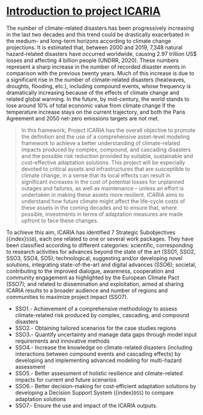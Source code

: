# <u>Introduction to project ICARIA</u>

The number of climate-related disasters has been progressively increasing in the last two decades and this trend could be drastically exacerbated in the medium- and long-term horizons according to climate change projections. It is estimated that, between 2000 and 2019, 7,348 natural hazard-related disasters have occurred worldwide, causing 2.97 trillion US$ losses and affecting 4 billion people (UNDRR, 2020). These numbers represent a sharp increase in the number of recorded disaster events in comparison with the previous twenty years. Much of this increase is due to a significant rise in the number of climate-related disasters (heatwaves, droughts, flooding, etc.), including compound events, whose frequency is dramatically increasing because of the effects of climate change and related global warming. In the future, by mid-century, the world stands to lose around 10% of total economic value from climate change if the temperature increase stays on the current trajectory, and both the Paris Agreement and 2050 net-zero emissions targets are not met.
  
> In this framework, Project ICARIA has the overall objective to promote the definition and the use of a comprehensive asset-level modeling framework to achieve a better understanding of climate-related impacts produced by complex, compound, and cascading disasters and the possible risk reduction provided by suitable, sustainable and cost-effective adaptation solutions. This project will be especially devoted to critical assets and infrastructures that are susceptible to climate change, in a sense that its local effects can result in significant increases in the cost of potential losses for unplanned outages and failures, as well as maintenance – unless an effort is undertaken in making these assets more resilient. ICARIA aims to understand how future climate might affect the life-cycle costs of these assets in the coming decades and to ensure that, where possible, investments in terms of adaptation measures are made upfront to face these changes. 
 
 
To achieve this aim, ICARIA has identified 7 Strategic Subobjectives ({index}`SSO`), each one related to one or several work packages. They have been classified according to different categories: scientific, corresponding to research activities for advances beyond the state of the art (SSO1, SSO2, SSO3, SSO4, SO5); technological, suggesting and/or developing novel solutions, integrating state-of-the-art and digital advances (SSO6); societal, contributing to the improved dialogue, awareness, cooperation and community engagement as highlighted by the European Climate Pact (SSO7); and related to dissemination and exploitation, aimed at sharing ICARIA results to a broader audience and number of regions and communities to maximize project impact (SSO7).
 - SSO1.- Achievement of a comprehensive methodology to assess climate-related risk produced by complex, cascading, and compound disasters
 - SSO2.- Obtaining tailored scenarios for the case studies regions
 - SSO3.- Quantify uncertainty and manage data gaps through model input requirements and innovative methods
 - SSO4.- Increase the knowledge on climate-related disasters (including interactions between compound events and cascading effects) by developing and implementing advanced modeling for multi-hazard assessment
 - SSO5.- Better assessment of holistic resilience and climate-related impacts for current and future scenarios
 - SSO6.- Better decision-making for cost-efficient adaptation solutions by developing a Decision Support System ({index}`DSS`) to compare adaptation solutions
 - SSO7.- Ensure the use and impact of the ICARIA outputs.


